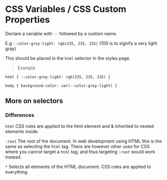 # CSS Variables / CSS Custom Properties

Declare a variable with `--` followed by a custom name.

E.g `--color-grey-light: rgb(235, 235, 235)` (100 is to signify a very light gray)

This should be placed in the `html` selector in the styles page.

> Example

`html {
    --color-grey-light: rgb(235, 235, 235)
}`

`body {
    background-color: var(--color-grey-light)
}`

## More on selectors

### Differences

`html` CSS rules are applied to the html element and & inherited to nested elements inside.

`:root` The root of the document. In web development using HTML this is the same as selecting the `html` tag. There are however other uses for CSS where you cannot target a `html` tag, and thus targeting `:root` would work instead.

`*` Selects all elements of the HTML document. CSS rules are applied to everything.
